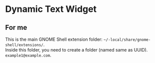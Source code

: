 # Dynamic Text Widget

## For me
This is the main GNOME Shell extension folder: `~/-local/share/gnome-shell/extensions/`. <br>
Inside this folder, you need to create a folder (named same as UUID). `example1@example.com`. <br>
